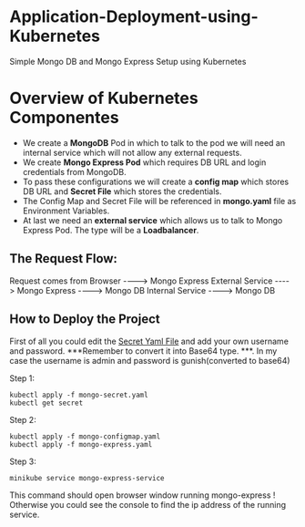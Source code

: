 # Application-Deployment-using-Kubernetes
Simple Mongo DB and Mongo Express Setup using Kubernetes

# Overview of Kubernetes Componentes

- We create a **MongoDB** Pod in which to talk to the pod we will need an internal service which will not allow any external requests.
- We create **Mongo Express Pod** which requires DB URL and login credentials from MongoDB.
- To pass these configurations we will create a **config map** which stores DB URL and **Secret File** which stores the credentials. 
- The Config Map and Secret File will be referenced in **mongo.yaml** file as Environment Variables. 
- At last we need an **external service** which allows us to talk to Mongo Express Pod. The type will be a **Loadbalancer**.

## The Request Flow:

Request comes from Browser ----> Mongo Express External Service ----> Mongo Express ----> Mongo DB Internal Service ----> Mongo DB

##  How to Deploy the Project

First of all you could edit the [Secret Yaml File](http://github.com/gunishjain/Application-Deployment-using-Kubernetes/blob/main/mongo-secret.yaml "Secret Yaml File") and add your own username and password. ***Remember to convert it into Base64 type. ***.  In my case the username is admin and password is gunish(converted to base64)

Step 1:

    kubectl apply -f mongo-secret.yaml
    kubectl get secret

Step 2: 

    kubectl apply -f mongo-configmap.yaml
    kubectl apply -f mongo-express.yaml

Step 3:

    minikube service mongo-express-service 

This command should open browser window running mongo-express ! Otherwise you could see the console to find the ip address of the running service. 
